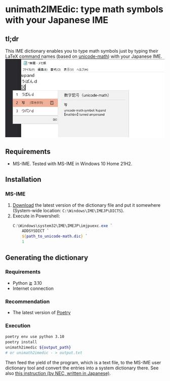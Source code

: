 # unimath2IMEdic: type math symbols with your Japanese IME

## tl;dr
This IME dictionary enables you to type math symbols just by typing their LaTeX command names (based on [unicode-math](https://ctan.org/pkg/unicode-math)) with your Japanese IME.
![screenshot](./assets/screenshot-2021-12-26.png)


## Requirements
- MS-IME. Tested with MS-IME in Windows 10 Home 21H2.

## Installation
### MS-IME
1. [Download](https://github.com/aslemen/unimath2IMEdic/releases) the latest version of the dictionary file and put it somewhere (System-wide location: `C:\Windows\IME\IMEJP\DICTS`).
2. Execute in Powershell:
    ```powershell
    C:\Windows\system32\IME\IMEJP\imjpuexc.exe `
        ADDSYSDICT `
        ${path_to_unicode-math.dic} `
        1
    ``` 

## Generating the dictionary
### Requirements
- Python ≧ 3.10
- Internet connection

### Recommendation
- The latest version of [Poetry](https://python-poetry.org/) 

### Execution
```sh
poetry env use python 3.10
poetry install
unimath2imedic ${output_path}
# or unimath2imedic - > output.txt
```
Then feed the yield of the program, which is a text file,
    to the MS-IME user dictionary tool
    and convert the entries into a system dictionary there.
See also [this instruction (by NEC, written in Japanese)](https://faq.nec-lavie.jp/qasearch/1007/app/servlet/relatedqa?QID=020883).